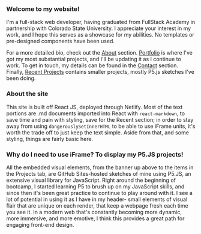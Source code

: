 ### Welcome to my website! 

I'm a full-stack web developer, having graduated from FullStack Academy in partnership with Colorado State University. I appreciate your interest in my work, and I hope this serves as a showcase for my abilities. No templates or pre-designed components have been used.

For a more detailed bio, check out the [About](/about) section. [Portfolio](/portfolio) is where I've got my most substantial projects, and I'll be updating it as I continue to work. To get in touch, my details can be found in the [Contact](/contact) section. Finally, [Recent Projects](/recent) contains smaller projects, mostly P5.js sketches I've been doing. 

### About the site
This site is built off React JS, deployed through Netlify. Most of the text portions are .md documents imported into React with `react-markdown`, to save time and pain with styling, save for the Recent section; in order to stay away from using `dangerouslySetInnerHTML` to be able to use iFrame units, it's worth the trade off to just keep the text simple. Aside from that, and some styling, things are fairly basic here. 

### Why do I need to use iFrame? To display my P5.JS projects! 
All the embedded visual elements, from the banner up above to the items in the Projects tab, are GitHub Sites-hosted sketches of mine using P5.JS, an extensive visual library for JavaScript. Right around the beginning of bootcamp, I started learning P5 to brush up on my JavaScript skills, and since then it's been great practice to continue to play around with it. I see a lot of potential in using it as I have in my header- small elements of visual flair that are unique on each render, that keep a webpage fresh each time you see it. In a modern web that's constantly becoming more dynamic, more immersive, and more emotive, I think this provides a great path for engaging front-end design. 